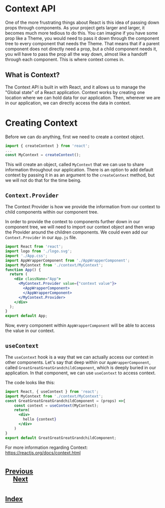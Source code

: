 # Context API 
One of the more frustrating things about React is this idea of passing down props through components. As your project gets larger and larger, it becomes much more tedious to do this. You can imagine if you have some prop like a Theme, you would need to pass it down through the component tree to every component that needs the Theme. That means that if a parent component does not directly need a prop, but a child component needs it, you will have to pass the prop all the way down, almost like a handoff through each component. This is where context comes in.

## What is Context?
The Context API is built in with React, and it allows us to manage the "Global state" of a React application. Context works by creating one location where we can hold data for our application. Then, wherever we are in our application, we can directly access the data in context.

# Creating Context
Before we can do anything, first we need to create a context object.
```jsx
import { createContext } from 'react';
...
const MyContext = createContext();
```
This will create an object, called `MyContext` that we can use to share information throughout our application. There is an option to add default context by passing it in as an argument to the `createContext` method, but we will not do that for the time being.

## `Context.Provider`
The Context Provider is how we provide the information from our context to child components within our component tree.

In order to provide the context to components further down in our component tree, we will need to import our context object and then wrap the Provider around the children components. We could even add our `Context.Provider` in our `App.js` file.
```jsx
import React from 'react';
import logo from './logo.svg';
import './App.css';
import AppWrapperComponent from './AppWrapperComponent';
import MyContext from './context/MyContext';
function App() {
  return (
    <div className="App">
      <MyContext.Provider value={"context value"}>
        <AppWrapperComponent>
        </AppWrapperComponent>
      </MyContext.Provider>
    </div>
  );
}
export default App;
```
Now, every component within `AppWrapperComponent` will be able to access the value in our context.

## `useContext`
The `useContext` hook is a way that we can actually access our context in other components. Let's say that deep within our `AppWrapperComponent`, called `GreatGreatGreatGrandchildComponent`, which is deeply buried in our application. In that component, we can use `useContext` to access context.

The code looks like this:
```jsx
import React, { useContext } from 'react';
import MyContext from './context/MyContext';
const GreatGreatGreatGrandchildComponent = (props) =>{
    const context = useContext(MyContext);
    return(
      <div>
        hello {context}
      </div>
    )
}
export default GreatGreatGreatGrandchildComponent;
```
For more information regarding Context: https://reactjs.org/docs/context.html

#
## [Previous](./010_Other_Input_Types.md)<span>&nbsp;&nbsp;&nbsp;&nbsp;&nbsp;&nbsp;&nbsp;&nbsp;&nbsp;&nbsp;&nbsp;&nbsp;&nbsp;&nbsp;&nbsp;&nbsp;&nbsp;&nbsp;&nbsp;&nbsp;&nbsp;&nbsp;&nbsp;&nbsp;&nbsp;&nbsp;&nbsp;&nbsp;&nbsp;&nbsp;&nbsp;&nbsp;&nbsp;&nbsp;&nbsp;&nbsp;&nbsp;&nbsp;&nbsp;&nbsp;&nbsp;&nbsp;&nbsp;&nbsp;&nbsp;&nbsp;&nbsp;&nbsp;&nbsp;&nbsp;&nbsp;&nbsp;&nbsp;&nbsp;&nbsp;&nbsp;&nbsp;&nbsp;&nbsp;&nbsp;&nbsp;&nbsp;&nbsp;&nbsp;&nbsp;&nbsp;&nbsp;&nbsp;&nbsp;&nbsp;&nbsp;&nbsp;&nbsp;&nbsp;&nbsp;&nbsp;&nbsp;&nbsp;&nbsp;&nbsp;&nbsp;&nbsp;&nbsp;&nbsp;&nbsp;&nbsp;&nbsp;</span> [Next](./)
#
##  [Index](../../Index.md)